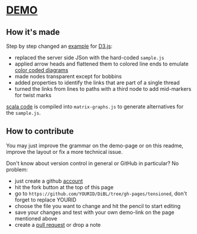 # [DEMO](tensioned/)

## How it's made

Step by step changed an [example] for [D3.js]:

- replaced the server side JSon with the hard-coded `sample.js`
- applied arrow heads and flattened them to colored line ends to emulate [color coded diagrams]
- made nodes transparent except for bobbins
- added properties to identify the links that are part of a single thread
- turned the links from lines to paths with a third node to add mid-markers for twist marks

[scala code] is compiled into `matrix-graphs.js` to generate alternatives for the `sample.js`.

[example]: http://bl.ocks.org/mbostock/4062045
[D3.js]: http://d3js.org/
[color coded diagrams]: https://en.wikipedia.org/w/index.php?title=Mesh_grounded_bobbin_lace&oldid=639789191#Worker_pair_versus_two_pair_per_pin
[scala code]: https://github.com/jo-pol/DiBL/tree/master/web/tensioned/

## How to contribute

You may just improve the grammar on the demo-page or on this readme, improve the layout or fix a more technical issue.

Don't know about version control in general or GitHub in particular? No problem:
* just create a github [account](https://github.com)
* hit the fork button at the top of this page
* go to `https://github.com/YOURID/DiBL/tree/gh-pages/tensioned`, don't forget to replace YOURID
* choose the file you want to change and hit the pencil to start editing
* save your changes and test with your own demo-link on the page mentioned above
* create a [pull request] or drop a note

[pull request]: https://help.github.com/articles/creating-a-pull-request/
